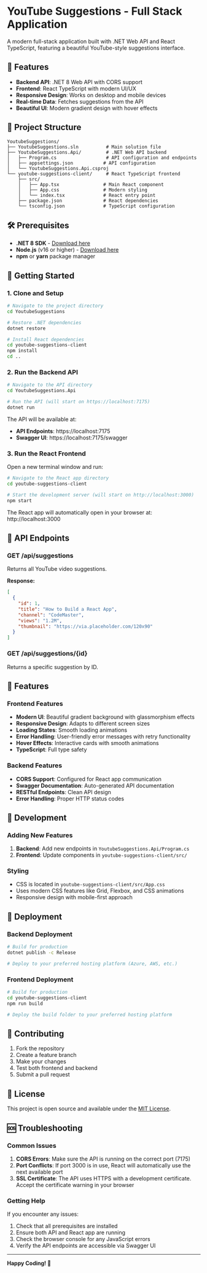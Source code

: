 # YouTube Suggestions - Full Stack Application

A modern full-stack application built with .NET Web API and React TypeScript, featuring a beautiful YouTube-style suggestions interface.

## 🚀 Features

- **Backend API**: .NET 8 Web API with CORS support
- **Frontend**: React TypeScript with modern UI/UX
- **Responsive Design**: Works on desktop and mobile devices
- **Real-time Data**: Fetches suggestions from the API
- **Beautiful UI**: Modern gradient design with hover effects

## 📁 Project Structure

```
YoutubeSuggestions/
├── YoutubeSuggestions.sln          # Main solution file
├── YoutubeSuggestions.Api/         # .NET Web API backend
│   ├── Program.cs                  # API configuration and endpoints
│   ├── appsettings.json           # API configuration
│   └── YoutubeSuggestions.Api.csproj
└── youtube-suggestions-client/     # React TypeScript frontend
    ├── src/
    │   ├── App.tsx                # Main React component
    │   ├── App.css                # Modern styling
    │   └── index.tsx              # React entry point
    ├── package.json               # React dependencies
    └── tsconfig.json              # TypeScript configuration
```

## 🛠️ Prerequisites

- **.NET 8 SDK** - [Download here](https://dotnet.microsoft.com/download/dotnet/8.0)
- **Node.js** (v16 or higher) - [Download here](https://nodejs.org/)
- **npm** or **yarn** package manager

## 🚀 Getting Started

### 1. Clone and Setup

```bash
# Navigate to the project directory
cd YoutubeSuggestions

# Restore .NET dependencies
dotnet restore

# Install React dependencies
cd youtube-suggestions-client
npm install
cd ..
```

### 2. Run the Backend API

```bash
# Navigate to the API directory
cd YoutubeSuggestions.Api

# Run the API (will start on https://localhost:7175)
dotnet run
```

The API will be available at:
- **API Endpoints**: https://localhost:7175
- **Swagger UI**: https://localhost:7175/swagger

### 3. Run the React Frontend

Open a new terminal window and run:

```bash
# Navigate to the React app directory
cd youtube-suggestions-client

# Start the development server (will start on http://localhost:3000)
npm start
```

The React app will automatically open in your browser at: http://localhost:3000

## 📡 API Endpoints

### GET /api/suggestions
Returns all YouTube video suggestions.

**Response:**
```json
[
  {
    "id": 1,
    "title": "How to Build a React App",
    "channel": "CodeMaster",
    "views": "1.2M",
    "thumbnail": "https://via.placeholder.com/120x90"
  }
]
```

### GET /api/suggestions/{id}
Returns a specific suggestion by ID.

## 🎨 Features

### Frontend Features
- **Modern UI**: Beautiful gradient background with glassmorphism effects
- **Responsive Design**: Adapts to different screen sizes
- **Loading States**: Smooth loading animations
- **Error Handling**: User-friendly error messages with retry functionality
- **Hover Effects**: Interactive cards with smooth animations
- **TypeScript**: Full type safety

### Backend Features
- **CORS Support**: Configured for React app communication
- **Swagger Documentation**: Auto-generated API documentation
- **RESTful Endpoints**: Clean API design
- **Error Handling**: Proper HTTP status codes

## 🔧 Development

### Adding New Features

1. **Backend**: Add new endpoints in `YoutubeSuggestions.Api/Program.cs`
2. **Frontend**: Update components in `youtube-suggestions-client/src/`

### Styling
- CSS is located in `youtube-suggestions-client/src/App.css`
- Uses modern CSS features like Grid, Flexbox, and CSS animations
- Responsive design with mobile-first approach

## 🚀 Deployment

### Backend Deployment
```bash
# Build for production
dotnet publish -c Release

# Deploy to your preferred hosting platform (Azure, AWS, etc.)
```

### Frontend Deployment
```bash
# Build for production
cd youtube-suggestions-client
npm run build

# Deploy the build folder to your preferred hosting platform
```

## 🤝 Contributing

1. Fork the repository
2. Create a feature branch
3. Make your changes
4. Test both frontend and backend
5. Submit a pull request

## 📝 License

This project is open source and available under the [MIT License](LICENSE).

## 🆘 Troubleshooting

### Common Issues

1. **CORS Errors**: Make sure the API is running on the correct port (7175)
2. **Port Conflicts**: If port 3000 is in use, React will automatically use the next available port
3. **SSL Certificate**: The API uses HTTPS with a development certificate. Accept the certificate warning in your browser

### Getting Help

If you encounter any issues:
1. Check that all prerequisites are installed
2. Ensure both API and React app are running
3. Check the browser console for any JavaScript errors
4. Verify the API endpoints are accessible via Swagger UI

---

**Happy Coding! 🎉** 